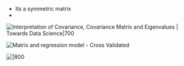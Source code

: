 - Its a symmetric matrix
- 


![Interpretation of Covariance, Covariance Matrix and Eigenvalues | Towards  Data Science|700](https://miro.medium.com/max/7520/1*J6z7xcleH9wxHGGCLvDptg.jpeg)

![Matrix and regression model - Cross Validated](https://i.stack.imgur.com/8xabz.png)

![|800](https://miro.medium.com/max/12530/1*S0eywPhsOOLcvPIOrhz6_A.jpeg)